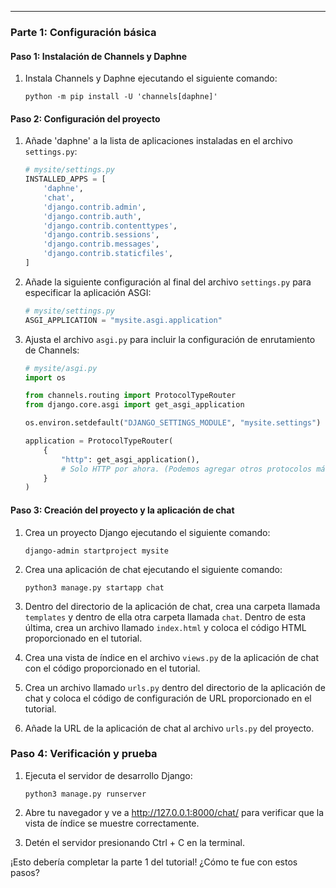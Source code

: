 

---
### Parte 1: Configuración básica

#### Paso 1: Instalación de Channels y Daphne
1. Instala Channels y Daphne ejecutando el siguiente comando:
   ```
   python -m pip install -U 'channels[daphne]'
   ```

#### Paso 2: Configuración del proyecto
1. Añade 'daphne' a la lista de aplicaciones instaladas en el archivo `settings.py`:
   ```python
   # mysite/settings.py
   INSTALLED_APPS = [
       'daphne',
       'chat',
       'django.contrib.admin',
       'django.contrib.auth',
       'django.contrib.contenttypes',
       'django.contrib.sessions',
       'django.contrib.messages',
       'django.contrib.staticfiles',
   ]
   ```

2. Añade la siguiente configuración al final del archivo `settings.py` para especificar la aplicación ASGI:
   ```python
   # mysite/settings.py
   ASGI_APPLICATION = "mysite.asgi.application"
   ```

3. Ajusta el archivo `asgi.py` para incluir la configuración de enrutamiento de Channels:
   ```python
   # mysite/asgi.py
   import os

   from channels.routing import ProtocolTypeRouter
   from django.core.asgi import get_asgi_application

   os.environ.setdefault("DJANGO_SETTINGS_MODULE", "mysite.settings")

   application = ProtocolTypeRouter(
       {
           "http": get_asgi_application(),
           # Solo HTTP por ahora. (Podemos agregar otros protocolos más tarde)
       }
   )
   ```

#### Paso 3: Creación del proyecto y la aplicación de chat
1. Crea un proyecto Django ejecutando el siguiente comando:
   ```
   django-admin startproject mysite
   ```

2. Crea una aplicación de chat ejecutando el siguiente comando:
   ```
   python3 manage.py startapp chat
   ```

3. Dentro del directorio de la aplicación de chat, crea una carpeta llamada `templates` y dentro de ella otra carpeta llamada `chat`. Dentro de esta última, crea un archivo llamado `index.html` y coloca el código HTML proporcionado en el tutorial.

4. Crea una vista de índice en el archivo `views.py` de la aplicación de chat con el código proporcionado en el tutorial.

5. Crea un archivo llamado `urls.py` dentro del directorio de la aplicación de chat y coloca el código de configuración de URL proporcionado en el tutorial.

6. Añade la URL de la aplicación de chat al archivo `urls.py` del proyecto.

### Paso 4: Verificación y prueba
1. Ejecuta el servidor de desarrollo Django:
   ```
   python3 manage.py runserver
   ```

2. Abre tu navegador y ve a http://127.0.0.1:8000/chat/ para verificar que la vista de índice se muestre correctamente.

3. Detén el servidor presionando Ctrl + C en la terminal.

¡Esto debería completar la parte 1 del tutorial! ¿Cómo te fue con estos pasos?